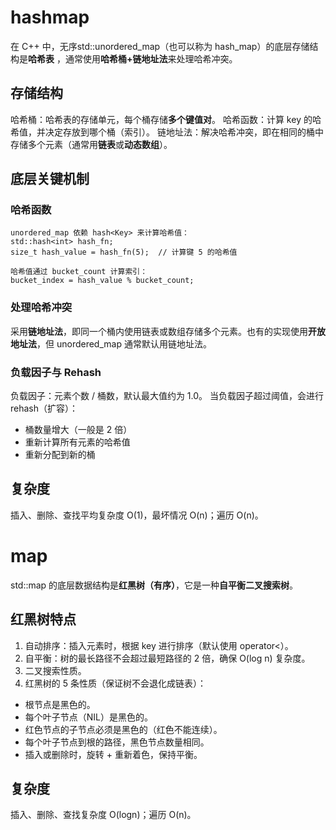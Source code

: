 # hashmap
在 C++ 中，无序std::unordered_map（也可以称为 hash_map）的底层存储结构是**哈希表** ，通常使用**哈希桶+链地址法**来处理哈希冲突。
## 存储结构
哈希桶：哈希表的存储单元，每个桶存储**多个键值对**。
哈希函数：计算 key 的哈希值，并决定存放到哪个桶（索引）。
链地址法：解决哈希冲突，即在相同的桶中存储多个元素（通常用**链表**或**动态数组**）。
## 底层关键机制
### 哈希函数
~~~
unordered_map 依赖 hash<Key> 来计算哈希值：
std::hash<int> hash_fn;
size_t hash_value = hash_fn(5);  // 计算键 5 的哈希值

哈希值通过 bucket_count 计算索引：
bucket_index = hash_value % bucket_count;
~~~
### 处理哈希冲突
采用**链地址法**，即同一个桶内使用链表或数组存储多个元素。也有的实现使用**开放地址法**，但 unordered_map 通常默认用链地址法。
### 负载因子与 Rehash
负载因子：元素个数 / 桶数，默认最大值约为 1.0。
当负载因子超过阈值，会进行 rehash（扩容）：
- 桶数量增大（一般是 2 倍）
- 重新计算所有元素的哈希值
- 重新分配到新的桶
## 复杂度
插入、删除、查找平均复杂度 O(1)，最坏情况 O(n)；遍历 O(n)。
# map
std::map 的底层数据结构是**红黑树（有序）**，它是一种**自平衡二叉搜索树**。
## 红黑树特点
1. 自动排序：插入元素时，根据 key 进行排序（默认使用 operator<）。
2. 自平衡：树的最长路径不会超过最短路径的 2 倍，确保 O(log n) 复杂度。
3. 二叉搜索性质。
4. 红黑树的 5 条性质（保证树不会退化成链表）：
- 根节点是黑色的。
- 每个叶子节点（NIL）是黑色的。
- 红色节点的子节点必须是黑色的（红色不能连续）。
- 每个叶子节点到根的路径，黑色节点数量相同。
- 插入或删除时，旋转 + 重新着色，保持平衡。
## 复杂度
插入、删除、查找复杂度 O(logn)；遍历 O(n)。




